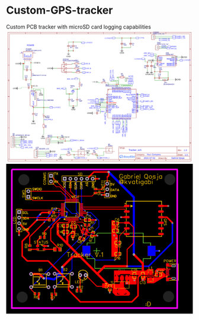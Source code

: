 # Custom-GPS-tracker
Custom PCB tracker with microSD card logging capabilities
![alt text](HW/Schematic.png)
![alt text](HW/PCB.png)
